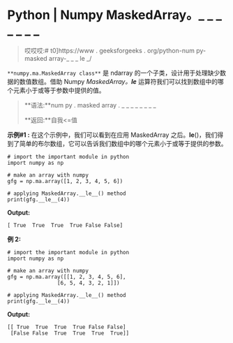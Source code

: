 # Python | Numpy MaskedArray。_ _ _ _ _ _ _

> 哎哎哎:# t0]https://www . geeksforgeeks . org/python-num py-masked array-_ _ _ le _/

`**numpy.ma.MaskedArray class**` 是 ndarray 的一个子类，设计用于处理缺少数据的数值数组。借助 Numpy *MaskedArray。__le__* 运算符我们可以找到数组中的哪个元素小于或等于参数中提供的值。

> **语法:**num py . masked array . _ _ _ _ _ _ _ _
> 
> **返回:**自我<=值

**示例#1 :**
在这个示例中，我们可以看到在应用 MaskedArray 之后。__le__()，我们得到了简单的布尔数组，它可以告诉我们数组中的哪个元素小于或等于提供的参数。

```
# import the important module in python 
import numpy as np 

# make an array with numpy 
gfg = np.ma.array([1, 2, 3, 4, 5, 6]) 

# applying MaskedArray.__le__() method 
print(gfg.__le__(4)) 
```

**Output:**

```
[ True  True  True  True False False]

```

**例 2:**

```
# import the important module in python 
import numpy as np 

# make an array with numpy 
gfg = np.ma.array([[1, 2, 3, 4, 5, 6], 
                [6, 5, 4, 3, 2, 1]]) 

# applying MaskedArray.__le__() method 
print(gfg.__le__(4)) 
```

**Output:**

```
[[ True  True  True  True False False]
 [False False  True  True  True  True]]

```